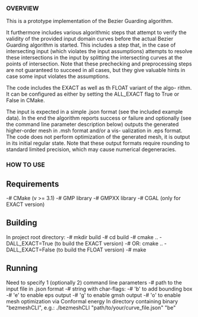 ### OVERVIEW

This is a prototype implementation of the Bezier Guarding algorithm.

It furthermore includes various algorithmic steps that attempt to
verify the validity of the provided input domain curves before the
actual Bezier Guarding algorithm is started. This includes a step
that, in the case of intersecting input (which violates the input
assumptions) attempts to resolve these intersections in the input
by splitting the intersecting curves at the points of intersection.
Note that these prechecking and preprocessing steps are not
guaranteed to succeed in all cases, but they give valuable hints
in case some input violates the assumptions.

The code includes the EXACT as well as th FLOAT variant of the algo-
rithm. It can be configured as either by setting the ALL_EXACT flag
to True or False in CMake.

The input is expected in a simple .json format (see the included
example data). In the end the algorithm reports success or failure
and optionally (see the command line parameter description below)
outputs the generated higher-order mesh in .msh format and/or a vis-
ualization in .eps format. The code does not perform optimization
of the generated mesh, it is output in its initial regular state.
Note that these output formats require rounding to standard limited
precision, which may cause numerical degeneracies.


### HOW TO USE

## Requirements

-# CMake (v >= 3.1)
-# GMP library
-# GMPXX library
-# CGAL (only for EXACT version)

## Building

In project root directory:
-# mkdir build
-# cd build
-# cmake .. -DALL_EXACT=True (to build the EXACT version)
-# OR: cmake .. -DALL_EXACT=False (to build the FLOAT version)
-# make

## Running

Need to specify 1 (optionally 2) command line parameters
  -# path to the input file in .json format
  -# string with char-flags:
     -# 'b' to add bounding box
     -# 'e' to enable eps output
     -# 'g' to enable gmsh output
     -# 'o' to enable mesh optimization via Conformal energy
In directory containing binary "bezmeshCLI", e.g.:
./bezmeshCLI "path/to/your/curve_file.json" "be"
